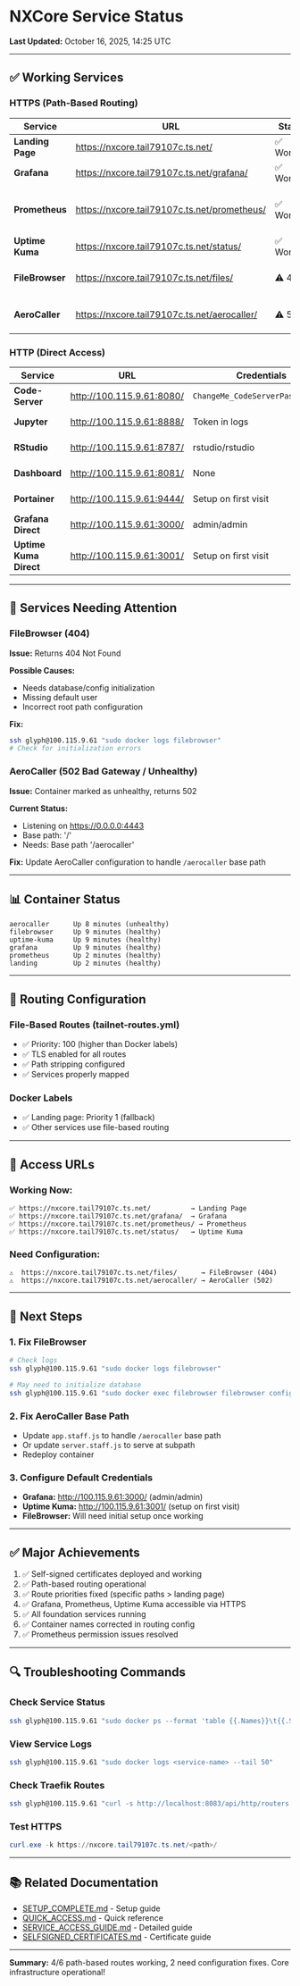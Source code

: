 # NXCore Service Status

**Last Updated:** October 16, 2025, 14:25 UTC

---

## ✅ **Working Services**

### **HTTPS (Path-Based Routing)**

| Service | URL | Status | Notes |
|---------|-----|--------|-------|
| **Landing Page** | https://nxcore.tail79107c.ts.net/ | ✅ Working | Main dashboard |
| **Grafana** | https://nxcore.tail79107c.ts.net/grafana/ | ✅ Working | Redirects to /grafana/login |
| **Prometheus** | https://nxcore.tail79107c.ts.net/prometheus/ | ✅ Working | Metrics (doesn't support HEAD) |
| **Uptime Kuma** | https://nxcore.tail79107c.ts.net/status/ | ✅ Working | Redirects to /dashboard |
| **FileBrowser** | https://nxcore.tail79107c.ts.net/files/ | ⚠️ 404 | Routing works, needs config |
| **AeroCaller** | https://nxcore.tail79107c.ts.net/aerocaller/ | ⚠️ 502 | Routing works, unhealthy |

### **HTTP (Direct Access)**

| Service | URL | Credentials | Status |
|---------|-----|-------------|--------|
| **Code-Server** | http://100.115.9.61:8080/ | `ChangeMe_CodeServerPassword123` | ✅ Working |
| **Jupyter** | http://100.115.9.61:8888/ | Token in logs | ✅ Working |
| **RStudio** | http://100.115.9.61:8787/ | rstudio/rstudio | ✅ Working |
| **Dashboard** | http://100.115.9.61:8081/ | None | ✅ Working |
| **Portainer** | http://100.115.9.61:9444/ | Setup on first visit | ✅ Working |
| **Grafana Direct** | http://100.115.9.61:3000/ | admin/admin | ✅ Working |
| **Uptime Kuma Direct** | http://100.115.9.61:3001/ | Setup on first visit | ✅ Working |

---

## 🔧 **Services Needing Attention**

### **FileBrowser (404)**

**Issue:** Returns 404 Not Found

**Possible Causes:**
- Needs database/config initialization
- Missing default user
- Incorrect root path configuration

**Fix:**
```bash
ssh glyph@100.115.9.61 "sudo docker logs filebrowser"
# Check for initialization errors
```

### **AeroCaller (502 Bad Gateway / Unhealthy)**

**Issue:** Container marked as unhealthy, returns 502

**Current Status:**
- Listening on https://0.0.0.0:4443
- Base path: '/'  
- Needs: Base path '/aerocaller'

**Fix:** Update AeroCaller configuration to handle `/aerocaller` base path

---

## 📊 **Container Status**

```
aerocaller      Up 8 minutes (unhealthy)
filebrowser     Up 9 minutes (healthy)
uptime-kuma     Up 9 minutes (healthy)
grafana         Up 9 minutes (healthy)
prometheus      Up 2 minutes (healthy)
landing         Up 2 minutes (healthy)
```

---

## 🎯 **Routing Configuration**

### **File-Based Routes (tailnet-routes.yml)**
- ✅ Priority: 100 (higher than Docker labels)
- ✅ TLS enabled for all routes
- ✅ Path stripping configured
- ✅ Services properly mapped

### **Docker Labels**
- ✅ Landing page: Priority 1 (fallback)
- ✅ Other services use file-based routing

---

## 🚀 **Access URLs**

### **Working Now:**
```
✅ https://nxcore.tail79107c.ts.net/          → Landing Page
✅ https://nxcore.tail79107c.ts.net/grafana/  → Grafana
✅ https://nxcore.tail79107c.ts.net/prometheus/ → Prometheus  
✅ https://nxcore.tail79107c.ts.net/status/   → Uptime Kuma
```

### **Need Configuration:**
```
⚠️  https://nxcore.tail79107c.ts.net/files/      → FileBrowser (404)
⚠️  https://nxcore.tail79107c.ts.net/aerocaller/ → AeroCaller (502)
```

---

## 📝 **Next Steps**

### **1. Fix FileBrowser**
```bash
# Check logs
ssh glyph@100.115.9.61 "sudo docker logs filebrowser"

# May need to initialize database
ssh glyph@100.115.9.61 "sudo docker exec filebrowser filebrowser config init"
```

### **2. Fix AeroCaller Base Path**
- Update `app.staff.js` to handle `/aerocaller` base path
- Or update `server.staff.js` to serve at subpath
- Redeploy container

### **3. Configure Default Credentials**
- **Grafana:** http://100.115.9.61:3000/ (admin/admin)
- **Uptime Kuma:** http://100.115.9.61:3001/ (setup on first visit)
- **FileBrowser:** Will need initial setup once working

---

## ✅ **Major Achievements**

1. ✅ Self-signed certificates deployed and working
2. ✅ Path-based routing operational
3. ✅ Route priorities fixed (specific paths > landing page)
4. ✅ Grafana, Prometheus, Uptime Kuma accessible via HTTPS
5. ✅ All foundation services running
6. ✅ Container names corrected in routing config
7. ✅ Prometheus permission issues resolved

---

## 🔍 **Troubleshooting Commands**

### **Check Service Status**
```bash
ssh glyph@100.115.9.61 "sudo docker ps --format 'table {{.Names}}\t{{.Status}}'"
```

### **View Service Logs**
```bash
ssh glyph@100.115.9.61 "sudo docker logs <service-name> --tail 50"
```

### **Check Traefik Routes**
```bash
ssh glyph@100.115.9.61 "curl -s http://localhost:8083/api/http/routers | jq"
```

### **Test HTTPS**
```powershell
curl.exe -k https://nxcore.tail79107c.ts.net/<path>/
```

---

## 📚 **Related Documentation**

- [SETUP_COMPLETE.md](SETUP_COMPLETE.md) - Setup guide
- [QUICK_ACCESS.md](QUICK_ACCESS.md) - Quick reference
- [SERVICE_ACCESS_GUIDE.md](docs/SERVICE_ACCESS_GUIDE.md) - Detailed guide
- [SELFSIGNED_CERTIFICATES.md](docs/SELFSIGNED_CERTIFICATES.md) - Certificate guide

---

**Summary:** 4/6 path-based routes working, 2 need configuration fixes. Core infrastructure operational!

